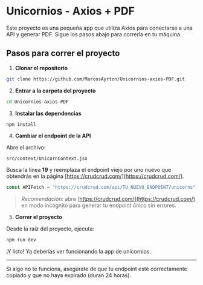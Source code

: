 #  Unicornios - Axios + PDF

Este proyecto es una pequeña app que utiliza Axios para conectarse a una API y generar PDF. Sigue los pasos abajo para correrla en tu máquina.

##  Pasos para correr el proyecto

1. **Clonar el repositorio**

```bash
git clone https://github.com/MarcosAyrton/Unicornios-axios-PDF.git
```

2. **Entrar a la carpeta del proyecto**

```bash
cd Unicornios-axios-PDF
```

3. **Instalar las dependencias**

```bash
npm install
```

4. **Cambiar el endpoint de la API**

Abre el archivo:

```
src/context/UnicornContext.jsx
```

Busca la línea **19** y reemplaza el endpoint viejo por uno nuevo que obtendrás en la página [https://crudcrud.com/](https://crudcrud.com/).

```js
const APIFetch = "https://crudcrud.com/api/TU_NUEVO_ENDPOINT/unicorns";
```

>  *Recomendación:* abre [https://crudcrud.com/](https://crudcrud.com/) en modo incógnito para generar tu endpoint único sin errores.

5. **Correr el proyecto**

Desde la raíz del proyecto, ejecuta:

```bash
npm run dev
```

¡Y listo! Ya deberías ver funcionando la app de unicornios.

---

 Si algo no te funciona, asegúrate de que tu endpoint esté correctamente copiado y que no haya expirado (duran 24 horas).
